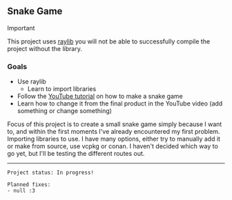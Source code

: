 ## Snake Game

> [!IMPORTANT]  
> This project uses [raylib](https://github.com/raysan5/raylib) you will not be able to successfully compile the project without the library.

### Goals
- Use raylib
  - Learn to import libraries
- Follow the [YouTube tutorial](https://youtu.be/LGqsnM_WEK4?si=SsRK6Q5oAe8VNbuw) on how to make a snake game
- Learn how to change it from the final product in the YouTube video (add something or change something)

Focus of this project is to create a small snake game simply because I want to, and within the first moments I've already encountered
my first problem. Importing libraries to use. I have many options, either try to manually add it or make from source, use vcpkg or conan.
I haven't decided which way to go yet, but I'll be testing the different routes out.

---

```
Project status: In progress!

Planned fixes: 
- null :3
```
